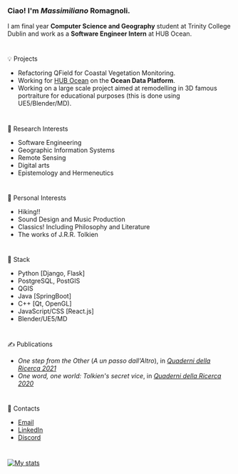 ### Ciao! I'm *Massimiliano* Romagnoli.
I am final year **Computer Science and Geography** student at Trinity College Dublin and work as a **Software Engineer Intern** at HUB Ocean.  
#
💡 Projects
* Refactoring QField for Coastal Vegetation Monitoring.
* Working for [HUB Ocean](https://github.com/C4IROcean) on the **Ocean Data Platform**.
* Working on a large scale project aimed at remodelling in 3D famous portraiture for educational purposes (this is done using UE5/Blender/MD).
#
🔬 Research Interests
* Software Engineering
* Geographic Information Systems
* Remote Sensing
* Digital arts
* Epistemology and Hermeneutics
#
🌱 Personal Interests
* Hiking!!
* Sound Design and Music Production
* Classics! Including Philosophy and Literature
* The works of J.R.R. Tolkien
#
🏢 Stack
* Python [Django, Flask]
* PostgreSQL, PostGIS
* QGIS
* Java [SpringBoot]
* C++ [Qt, OpenGL]
* JavaScript/CSS [React.js]
* Blender/UE5/MD
#
✍ Publications
* *One step from the Other* (*A un passo dall'Altro*), in [*Quaderni della Ricerca 2021*](https://www.loescher.it/dettaglio/opera/O_3880/57--Affetti-e-legami--Forme-della-comunit--)
* *One word, one world: Tolkien's secret vice*, in [*Quaderni della Ricerca 2020*](https://www.loescher.it/dettaglio/opera/O_3869)
#
📧 Contacts
* [Email](mailto:maxxromagnoli@gmail.com)
* [LinkedIn](https://www.linkedin.com/in/max-romagnoli-dublin/)
* [Discord](discordapp.com/users/315804417171521536)
#
[![My stats](https://github-readme-stats-sigma-five.vercel.app/api?username=max-romagnoli&count_private=true&show_icons=true&theme=noctis_minimus&hide=issues)](https://github.com/anuraghazra/github-readme-stats)
